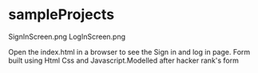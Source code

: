# sampleProjects
SignInScreen.png
LogInScreen.png

Open the index.html in a browser to see the Sign in and log in page.
Form built using Html Css and Javascript.Modelled after hacker rank's form 
